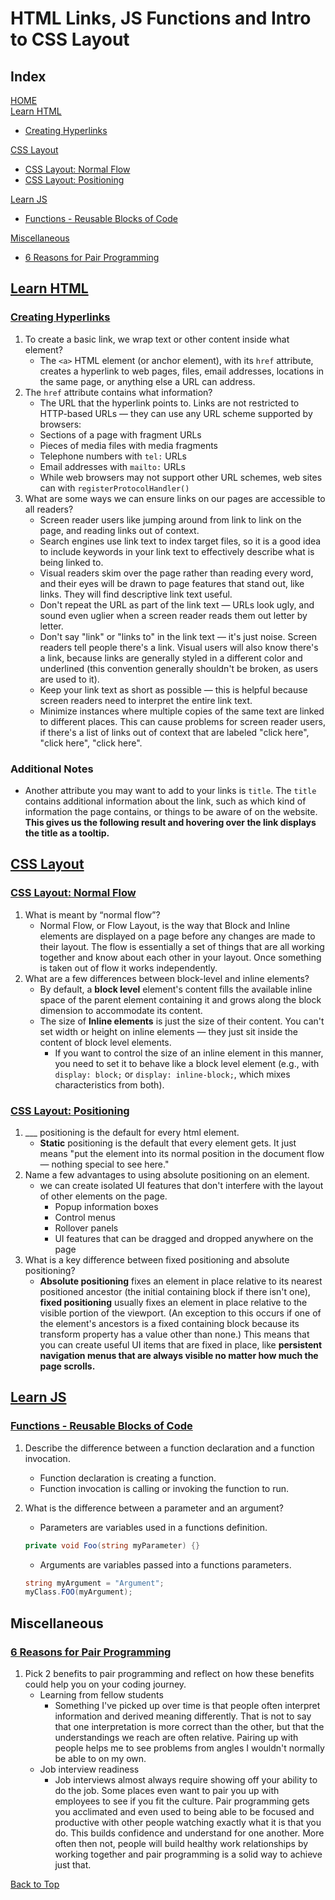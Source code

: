 # HTML Links, JS Functions and Intro to CSS Layout

## Index

[HOME](../README.md)  
[Learn HTML](#learn-html)

- [Creating Hyperlinks](#creating-hyperlinks)

[CSS Layout](#css-layout)

- [CSS Layout: Normal Flow](#css-layout-normal-flow)
- [CSS Layout: Positioning](#css-layout-positioning)

[Learn JS](#learn-js)

- [Functions - Reusable Blocks of Code](#functions---reusable-blocks-of-code)

[Miscellaneous](#miscellaneous)

- [6 Reasons for Pair Programming](#6-reasons-for-pair-programming)

## [Learn HTML](https://developer.mozilla.org/en-US/docs/Learn/HTML)

### [Creating Hyperlinks](https://developer.mozilla.org/en-US/docs/Learn/HTML/Introduction_to_HTML/Creating_hyperlinks)

1. To create a basic link, we wrap text or other content inside what element?
   - The `<a>` HTML element (or anchor element), with its `href` attribute, creates a hyperlink to web pages, files, email addresses, locations in the same page, or anything else a URL can address.
2. The `href` attribute contains what information?
   - The URL that the hyperlink points to. Links are not restricted to HTTP-based URLs — they can use any URL scheme supported by browsers:
   - Sections of a page with fragment URLs
   - Pieces of media files with media fragments
   - Telephone numbers with `tel:` URLs
   - Email addresses with `mailto:` URLs
   - While web browsers may not support other URL schemes, web sites can with `registerProtocolHandler()`
3. What are some ways we can ensure links on our pages are accessible to all readers?
   - Screen reader users like jumping around from link to link on the page, and reading links out of context.
   - Search engines use link text to index target files, so it is a good idea to include keywords in your link text to effectively describe what is being linked to.
   - Visual readers skim over the page rather than reading every word, and their eyes will be drawn to page features that stand out, like links. They will find descriptive link text useful.
   - Don't repeat the URL as part of the link text — URLs look ugly, and sound even uglier when a screen reader reads them out letter by letter.
   - Don't say "link" or "links to" in the link text — it's just noise. Screen readers tell people there's a link. Visual users will also know there's a link, because links are generally styled in a different color and underlined (this convention generally shouldn't be broken, as users are used to it).
   - Keep your link text as short as possible — this is helpful because screen readers need to interpret the entire link text.
   - Minimize instances where multiple copies of the same text are linked to different places. This can cause problems for screen reader users, if there's a list of links out of context that are labeled "click here", "click here", "click here".

### Additional Notes

- Another attribute you may want to add to your links is `title`. The `title` contains additional information about the link, such as which kind of information the page contains, or things to be aware of on the website. **This gives us the following result and hovering over the link displays the title as a tooltip.**

## [CSS Layout](https://developer.mozilla.org/en-US/docs/Learn/CSS/CSS_layout)

### [CSS Layout: Normal Flow](https://developer.mozilla.org/en-US/docs/Learn/CSS/CSS_layout/Normal_Flow)

1. What is meant by “normal flow”?
   - Normal Flow, or Flow Layout, is the way that Block and Inline elements are displayed on a page before any changes are made to their layout. The flow is essentially a set of things that are all working together and know about each other in your layout. Once something is taken out of flow it works independently.
2. What are a few differences between block-level and inline elements?
   - By default, a **block level** element's content fills the available inline space of the parent element containing it and grows along the block dimension to accommodate its content.
   - The size of **Inline elements** is just the size of their content. You can't set width or height on inline elements — they just sit inside the content of block level elements.
     - If you want to control the size of an inline element in this manner, you need to set it to behave like a block level element (e.g., with `display: block;` or `display: inline-block;`, which mixes characteristics from both).

### [CSS Layout: Positioning](https://developer.mozilla.org/en-US/docs/Learn/CSS/CSS_layout/Positioning)

1. ___ positioning is the default for every html element.
   - **Static** positioning is the default that every element gets. It just means "put the element into its normal position in the document flow — nothing special to see here."
2. Name a few advantages to using absolute positioning on an element.
   - we can create isolated UI features that don't interfere with the layout of other elements on the page.
     - Popup information boxes
     - Control menus
     - Rollover panels
     - UI features that can be dragged and dropped anywhere on the page
3. What is a key difference between fixed positioning and absolute positioning?
   - **Absolute positioning** fixes an element in place relative to its nearest positioned ancestor (the initial containing block if there isn't one), **fixed positioning** usually fixes an element in place relative to the visible portion of the viewport. (An exception to this occurs if one of the element's ancestors is a fixed containing block because its transform property has a value other than none.) This means that you can create useful UI items that are fixed in place, like **persistent navigation menus that are always visible no matter how much the page scrolls.**

## [Learn JS](https://developer.mozilla.org/en-US/docs/Learn/JavaScript)

### [Functions - Reusable Blocks of Code](https://developer.mozilla.org/en-US/docs/Learn/JavaScript/Building_blocks/Functions)

1. Describe the difference between a function declaration and a function invocation.
   - Function declaration is creating a function.
   - Function invocation is calling or invoking the function to run.
2. What is the difference between a parameter and an argument?
   - Parameters are variables used in a functions definition.

   ```C#
   private void Foo(string myParameter) {}
   ```

   - Arguments are variables passed into a functions parameters.

   ```C#
   string myArgument = "Argument";
   myClass.FOO(myArgument);
   ```

## Miscellaneous

### [6 Reasons for Pair Programming](https://www.codefellows.org/blog/6-reasons-for-pair-programming/)

1. Pick 2 benefits to pair programming and reflect on how these benefits could help you on your coding journey.
   - Learning from fellow students
     - Something I've picked up over time is that people often interpret information and derived meaning differently.  That is not to say that one interpretation is more correct than the other, but that the understandings we reach are often relative.  Pairing up with people helps me to see problems from angles I wouldn't normally be able to on my own.
   - Job interview readiness
     - Job interviews almost always require showing off your ability to do the job.  Some places even want to pair you up with employees to see if you fit the culture.  Pair programming gets you acclimated and even used to being able to be focused and productive with other people watching exactly what it is that you do.  This builds confidence and understand for one another.  More often then not, people will build healthy work relationships by working together and pair programming is a solid way to achieve just that.

[Back to Top](#index)
